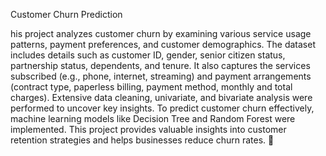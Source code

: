 Customer Churn Prediction

his project analyzes customer churn by examining various service usage patterns, payment preferences, and customer demographics. The dataset includes details such as customer ID, gender, senior citizen status, partnership status, dependents, and tenure. It also captures the services subscribed (e.g., phone, internet, streaming) and payment arrangements (contract type, paperless billing, payment method, monthly and total charges). Extensive data cleaning, univariate, and bivariate analysis were performed to uncover key insights. To predict customer churn effectively, machine learning models like Decision Tree and Random Forest were implemented. This project provides valuable insights into customer retention strategies and helps businesses reduce churn rates. 🚀
